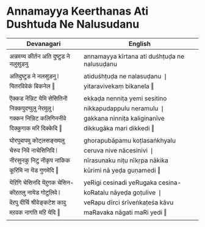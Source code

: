 # Annamayya Keerthanas Ati Dushtuda Ne Nalusudanu

| Devanagari | English |
| ------ | ------ |
|  |  |
| अन्नमय्य कीर्तन अति दुष्टुड ने नलुसुडनु   | annamayya kīrtana ati duśhṭuḍa ne nalusuḍanu   |
|  |  |
| अतिदुष्टुड ने नलसुडनु ❘   | atiduśhṭuḍa ne nalasuḍanu ❘   |
| यितरविवेकं बिकनेल ‖   | yitaravivekaṃ bikanela ‖   |
|  |  |
| ऎक्कड नॆन्निट येमि सेसितिनॊ   | ekkaḍa nenniṭa yemi sesitino   |
| निक्कपुदप्पुलु नेरमुलु ❘   | nikkapudappulu neramulu ❘   |
| गक्कन निन्निट कलिगिननीवे   | gakkana ninniṭa kaliginanīve   |
| दिक्कुगाक मरि दिक्केदि ‖   | dikkugāka mari dikkedi ‖   |
|  |  |
| घोरपुबापमु कोट्लसङ्ख्यलु   | ghorapubāpamu koṭlasaṅkhyalu   |
| चेरुव निवॆ नाचेसिनिवि ❘   | ceruva nive nācesinivi ❘   |
| नीरसुनकु निटु नीकृप नाकिक   | nīrasunaku niṭu nīkṛpa nākika   |
| कूरिमि ना यॆड गुणमेदि ‖   | kūrimi nā yeḍa guṇamedi ‖   |
|  |  |
| यॆऱिगि चेसिनदि यॆऱुगक चेसिन-   | yeRigi cesinadi yeRugaka cesina-   |
| कॊऱतलु नायॆड गोटुलिवे ❘   | koRatalu nāyeḍa goṭulive ❘   |
| वॆऱपु दीर्चि श्रीवेङ्कटेश कावु   | veRapu dīrci śrīveṅkaṭeśa kāvu   |
| मऱवक नागति मऱि येदि ‖   | maRavaka nāgati maRi yedi ‖   |
|  |  |

